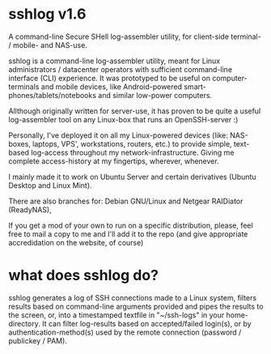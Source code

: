 sshlog v1.6
===========

A command-line Secure SHell log-assembler utility, for client-side terminal- / mobile- and NAS-use.

sshlog is a command-line log-assembler utility, meant for Linux administrators / datacenter operators with sufficient command-line interface (CLI) experience. It was prototyped to be useful on computer-terminals and mobile devices, like Android-powered smart-phones/tablets/notebooks and similar low-power computers.

Allthough originally written for server-use, it has proven to be quite a useful log-assembler tool on any Linux-box that runs an OpenSSH-server :)

Personally, I've deployed it on all my Linux-powered devices (like: NAS-boxes, laptops, VPS', workstations, routers, etc.) to provide simple, text-based log-access throughout my network-infrastructure. Giving me complete access-history at my fingertips, wherever, whenever.

I mainly made it to work on Ubuntu Server and certain derivatives  (Ubuntu Desktop and Linux Mint).

There are also branches for: Debian GNU/Linux and Netgear RAIDiator (ReadyNAS),

If you get a mod of your own to run on a specific distribution, please, feel free to mail a copy to me and I'll add it to the repo (and give appropriate accredidation on the website, of course)

what does sshlog do?
======
sshlog generates a log of SSH connections made to a Linux system, filters results based on command-line arguments provided and pipes the results to the screen, or, into a timestamped textfile in "~/ssh-logs" in your home-directory. It can filter log-results based on accepted/failed login(s), or by authentication-method(s) used by the remote connection (password / publickey / PAM).
